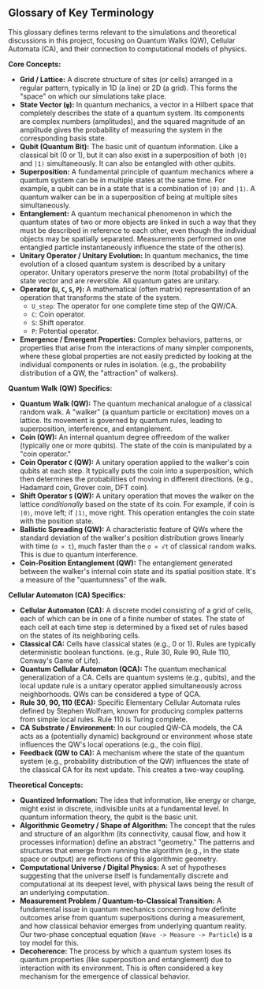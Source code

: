 ## Glossary of Key Terminology

This glossary defines terms relevant to the simulations and theoretical discussions in this project, focusing on Quantum Walks (QW), Cellular Automata (CA), and their connection to computational models of physics.

**Core Concepts:**

*   **Grid / Lattice:**
    A discrete structure of sites (or cells) arranged in a regular pattern, typically in 1D (a line) or 2D (a grid). This forms the "space" on which our simulations take place.
*   **State Vector (`ψ`):**
    In quantum mechanics, a vector in a Hilbert space that completely describes the state of a quantum system. Its components are complex numbers (amplitudes), and the squared magnitude of an amplitude gives the probability of measuring the system in the corresponding basis state.
*   **Qubit (Quantum Bit):**
    The basic unit of quantum information. Like a classical bit (0 or 1), but it can also exist in a superposition of both `|0⟩` and `|1⟩` simultaneously. It can also be entangled with other qubits.
*   **Superposition:**
    A fundamental principle of quantum mechanics where a quantum system can be in multiple states at the same time. For example, a qubit can be in a state that is a combination of `|0⟩` and `|1⟩`. A quantum walker can be in a superposition of being at multiple sites simultaneously.
*   **Entanglement:**
    A quantum mechanical phenomenon in which the quantum states of two or more objects are linked in such a way that they must be described in reference to each other, even though the individual objects may be spatially separated. Measurements performed on one entangled particle instantaneously influence the state of the other(s).
*   **Unitary Operator / Unitary Evolution:**
    In quantum mechanics, the time evolution of a closed quantum system is described by a unitary operator. Unitary operators preserve the norm (total probability) of the state vector and are reversible. All quantum gates are unitary.
*   **Operator (`U`, `C`, `S`, `P`):**
    A mathematical (often matrix) representation of an operation that transforms the state of the system.
    *   `U_step`: The operator for one complete time step of the QW/CA.
    *   `C`: Coin operator.
    *   `S`: Shift operator.
    *   `P`: Potential operator.
*   **Emergence / Emergent Properties:**
    Complex behaviors, patterns, or properties that arise from the interactions of many simpler components, where these global properties are not easily predicted by looking at the individual components or rules in isolation. (e.g., the probability distribution of a QW, the "attraction" of walkers).

**Quantum Walk (QW) Specifics:**

*   **Quantum Walk (QW):**
    The quantum mechanical analogue of a classical random walk. A "walker" (a quantum particle or excitation) moves on a lattice. Its movement is governed by quantum rules, leading to superposition, interference, and entanglement.
*   **Coin (QW):**
    An internal quantum degree offreedom of the walker (typically one or more qubits). The state of the coin is manipulated by a "coin operator."
*   **Coin Operator `C` (QW):**
    A unitary operation applied to the walker's coin qubits at each step. It typically puts the coin into a superposition, which then determines the probabilities of moving in different directions. (e.g., Hadamard coin, Grover coin, DFT coin).
*   **Shift Operator `S` (QW):**
    A unitary operation that moves the walker on the lattice *conditionally* based on the state of its coin. For example, if coin is `|0⟩`, move left; if `|1⟩`, move right. This operation entangles the coin state with the position state.
*   **Ballistic Spreading (QW):**
    A characteristic feature of QWs where the standard deviation of the walker's position distribution grows linearly with time (`σ ∝ t`), much faster than the `σ ∝ √t` of classical random walks. This is due to quantum interference.
*   **Coin-Position Entanglement (QW):**
    The entanglement generated between the walker's internal coin state and its spatial position state. It's a measure of the "quantumness" of the walk.

**Cellular Automaton (CA) Specifics:**

*   **Cellular Automaton (CA):**
    A discrete model consisting of a grid of cells, each of which can be in one of a finite number of states. The state of each cell at each time step is determined by a fixed set of rules based on the states of its neighboring cells.
*   **Classical CA:** Cells have classical states (e.g., 0 or 1). Rules are typically deterministic boolean functions. (e.g., Rule 30, Rule 90, Rule 110, Conway's Game of Life).
*   **Quantum Cellular Automaton (QCA):**
    The quantum mechanical generalization of a CA. Cells are quantum systems (e.g., qubits), and the local update rule is a unitary operator applied simultaneously across neighborhoods. QWs can be considered a type of QCA.
*   **Rule 30, 90, 110 (ECA):**
    Specific Elementary Cellular Automata rules defined by Stephen Wolfram, known for producing complex patterns from simple local rules. Rule 110 is Turing complete.
*   **CA Substrate / Environment:**
    In our coupled QW-CA models, the CA acts as a (potentially dynamic) background or environment whose state influences the QW's local operations (e.g., the coin flip).
*   **Feedback (QW to CA):**
    A mechanism where the state of the quantum system (e.g., probability distribution of the QW) influences the state of the classical CA for its next update. This creates a two-way coupling.

**Theoretical Concepts:**

*   **Quantized Information:**
    The idea that information, like energy or charge, might exist in discrete, indivisible units at a fundamental level. In quantum information theory, the qubit is the basic unit.
*   **Algorithmic Geometry / Shape of Algorithm:**
    The concept that the rules and structure of an algorithm (its connectivity, causal flow, and how it processes information) define an abstract "geometry." The patterns and structures that emerge from running the algorithm (e.g., in the state space or output) are reflections of this algorithmic geometry.
*   **Computational Universe / Digital Physics:**
    A set of hypotheses suggesting that the universe itself is fundamentally discrete and computational at its deepest level, with physical laws being the result of an underlying computation.
*   **Measurement Problem / Quantum-to-Classical Transition:**
    A fundamental issue in quantum mechanics concerning how definite outcomes arise from quantum superpositions during a measurement, and how classical behavior emerges from underlying quantum reality. Our two-phase conceptual equation (`Wave -> Measure -> Particle`) is a toy model for this.
*   **Decoherence:**
    The process by which a quantum system loses its quantum properties (like superposition and entanglement) due to interaction with its environment. This is often considered a key mechanism for the emergence of classical behavior.
